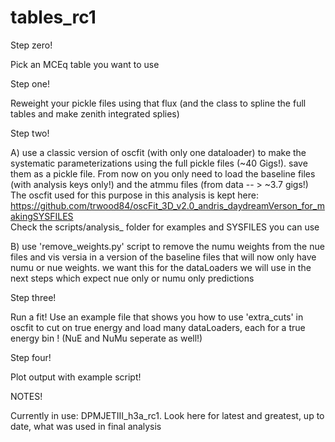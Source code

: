 # tables_rc1


Step zero!

Pick an MCEq table you want to use 


Step one!

Reweight your pickle files using that flux (and the class to spline the full tables and make zenith integrated splies)

Step two!

A) use a classic version of oscfit (with only one dataloader) to make the systematic parameterizations using the full pickle files (~40 Gigs!).  save them as a pickle file. From now on 
you only need to load the baseline files (with analysis keys only!) and the atmmu files (from data -- > ~3.7 gigs!)
The oscfit used for this purpose in this analysis is kept here: https://github.com/trwood84/oscFit_3D_v2.0_andris_daydreamVerson_for_makingSYSFILES  
Check the scripts/analysis_ folder for examples and SYSFILES you can use 

B) use 'remove_weights.py' script to remove the numu weights from the nue files and vis versia in a version of the baseline files that will now only have numu or nue weights. we want this for 
the dataLoaders we will use in the next steps which expect nue only or numu only predictions

Step three!

Run a fit! Use an example file that shows you how to use 'extra_cuts' in oscfit to cut on true energy and load many dataLoaders, each for a true energy bin ! (NuE and NuMu seperate as well!)



Step four!

Plot output with example script!  



NOTES!

Currently in use:  DPMJETIII_h3a_rc1. Look here for latest and greatest, up to date, what was used in final analysis
